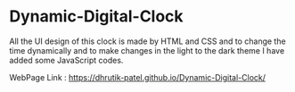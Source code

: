 # Dynamic-Digital-Clock
All the UI design of this clock is made by HTML and CSS and to change the time dynamically and to make changes in the light to the dark theme I have added some JavaScript codes.

WebPage Link : https://dhrutik-patel.github.io/Dynamic-Digital-Clock/
